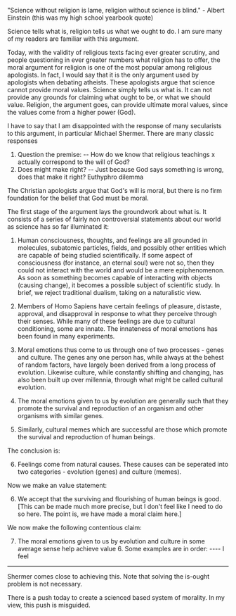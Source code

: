 "Science without religion is lame, religion without science is blind." - Albert Einstein (this was my high school yearbook quote)

Science tells what is, religion tells us what we ought to do. I am sure many of my readers are familiar with this argument.

Today, with the validity of religious texts facing ever greater scrutiny, and people questioning in ever greater numbers what religion has to offer, the moral argument for religion is one of the most popular among religious apologists. In fact, I would say that it is the only argument used by apologists when debating atheists. These apologists argue that science cannot provide moral values. Science simply tells us what is. It can not provide any grounds for claiming what ought to be, or what we should value. Religion, the argument goes, can provide ultimate moral values, since the values come from a higher power (God).

I have to say that I am disappointed with the response of many secularists to this argument, in particular Michael Shermer. There are many classic responses

1. Question the premise:
-- How do we know that religious teachings x actually correspond to the will of God?
2. Does might make right?
-- Just because God says something is wrong, does that make it right?
Euthyphro dilemma

The Christian apologists argue that God's will is moral, but there is no firm foundation for the belief that God must be moral.

The first stage of the argument lays the groundwork about what is. It consists of a series of fairly non controversial statements about our world as science has so far illuminated it:

1. Human consciousness, thoughts, and feelings are all grounded in molecules, subatomic particles, fields, and possibly other entities which are capable of being studied scientifically. If some aspect of consciousness (for instance, an eternal soul) were not so, then they could not interact with the world and would be a mere epiphenomenon. As soon as something becomes capable of interacting with objects (causing change), it becomes a possible subject of scientific study. In brief, we reject traditional dualism, taking on a naturalistic view.

2. Members of Homo Sapiens have certain feelings of pleasure, distaste, approval, and disapproval in response to what they perceive through their senses. While many of these feelings are due to cultural conditioning, some are innate. The innateness of moral emotions has been found in many experiments.

3. Moral emotions thus come to us through one of two processes - genes and culture. The genes any one person has, while always at the behest of random factors, have largely been derived from a long process of evolution. Likewise culture, while constantly shifting and changing, has also been built up over millennia, through what might be called cultural evolution.

4. The moral emotions given to us by evolution are generally such that they promote the survival and reproduction of an organism and other organisms with similar genes.

5. Similarly, cultural memes which are successful are those which promote the survival and reproduction of human beings.

The conclusion is:

6. Feelings come from natural causes. These causes can be seperated into two categories - evolution (genes) and culture (memes).

Now we make an value statement:

6. We accept that the surviving and flourishing of human beings is good. [This can be made much more precise, but I don't feel like I need to do so here. The point is, we have made a moral claim here.]

We now make the following contentious claim:

7. The moral emotions given to us by evolution and culture in some average sense help achieve value 6. Some examples are in order:
---- I feel
----

Shermer comes close to achieving this. Note that solving the is-ought problem is not necessary.

There is a push today to create a scienced based system of morality. In my view, this push is misguided.
